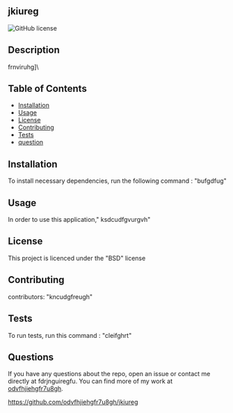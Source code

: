 ## **jkiureg**
![GitHub license](https://img.shields.io/badge/license-BSD-blue.svg)
## Description
frnviruhg]\\
## Table of Contents 
- [Installation](#installation)
- [Usage](#usage)
- [License](#license)
- [Contributing](#contributing)
- [Tests](#tests)
- [question](#questions)

## Installation
To install necessary dependencies, run the following command : "bufgdfug"

## Usage
In order to use this application," ksdcudfgvurgvh"

## License

This project is licenced under the "BSD" license

## Contributing

 contributors: "kncudgfreugh"
## Tests

To run tests, run this command : "cleifghrt"

## Questions

If you have any questions about the repo, open an issue or contact me directly at fdrjnguiregfu. You can find more of my work at
 [odvfhjiehgfr7u8gh](https://github.com/odvfhjiehgfr7u8gh/).

 https://github.com/odvfhjiehgfr7u8gh/jkiureg
